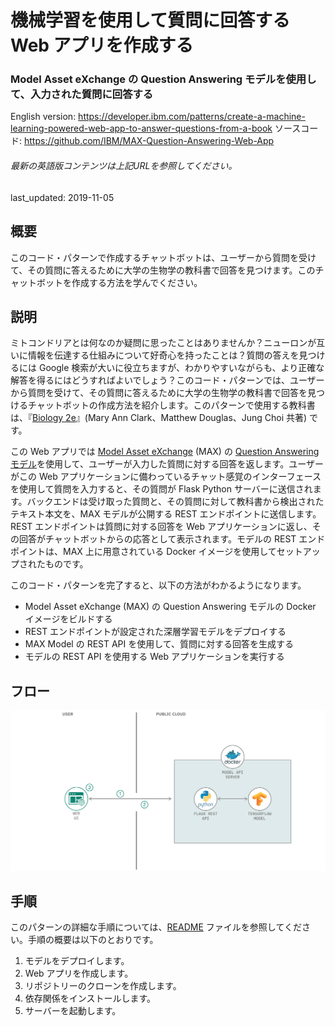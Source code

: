 # 機械学習を使用して質問に回答する Web アプリを作成する

### Model Asset eXchange の Question Answering モデルを使用して、入力された質問に回答する

English version: https://developer.ibm.com/patterns/create-a-machine-learning-powered-web-app-to-answer-questions-from-a-book
  ソースコード: https://github.com/IBM/MAX-Question-Answering-Web-App

###### 最新の英語版コンテンツは上記URLを参照してください。
last_updated: 2019-11-05

 ## 概要

このコード・パターンで作成するチャットボットは、ユーザーから質問を受けて、その質問に答えるために大学の生物学の教科書で回答を見つけます。このチャットボットを作成する方法を学んでください。

## 説明

ミトコンドリアとは何なのか疑問に思ったことはありませんか？ニューロンが互いに情報を伝達する仕組みについて好奇心を持ったことは？質問の答えを見つけるには Google 検索が大いに役立ちますが、わかりやすいながらも、より正確な解答を得るにはどうすればよいでしょう？このコード・パターンでは、ユーザーから質問を受けて、その質問に答えるために大学の生物学の教科書で回答を見つけるチャットボットの作成方法を紹介します。このパターンで使用する教科書は、『[Biology 2e](https://opentextbc.ca/biology2eopenstax/)』(Mary Ann Clark、Matthew Douglas、Jung Choi 共著) です。

この Web アプリでは [Model Asset eXchange](https://developer.ibm.com/jp/exchanges/models/) (MAX) の [Question Answering モデル](https://developer.ibm.com/jp/exchanges/models/all/max-question-answering/)を使用して、ユーザーが入力した質問に対する回答を返します。ユーザーがこの Web アプリケーションに備わっているチャット感覚のインターフェースを使用して質問を入力すると、その質問が Flask Python サーバーに送信されます。バックエンドは受け取った質問と、その質問に対して教科書から検出されたテキスト本文を、MAX モデルが公開する REST エンドポイントに送信します。REST エンドポイントは質問に対する回答を Web アプリケーションに返し、その回答がチャットボットからの応答として表示されます。モデルの REST エンドポイントは、MAX 上に用意されている Docker イメージを使用してセットアップされたものです。

このコード・パターンを完了すると、以下の方法がわかるようになります。

* Model Asset eXchange (MAX) の Question Answering モデルの Docker イメージをビルドする
* REST エンドポイントが設定された深層学習モデルをデプロイする
* MAX Model の REST API を使用して、質問に対する回答を生成する
* モデルの REST API を使用する Web アプリケーションを実行する

## フロー

![機械学習アプリケーションのフロー図](./images/flow-machine-learning-powered-app.png)

## 手順

このパターンの詳細な手順については、[README](https://github.com/IBM/MAX-Question-Answering-Web-App/blob/master/README.md) ファイルを参照してください。手順の概要は以下のとおりです。

1. モデルをデプロイします。
1. Web アプリを作成します。
1. リポジトリーのクローンを作成します。
1. 依存関係をインストールします。
1. サーバーを起動します。
